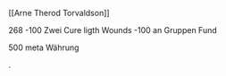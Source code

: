 [[Arne Therod Torvaldson]]




268
-100   Zwei Cure ligth Wounds
-100   an Gruppen Fund


500 meta Währung









.